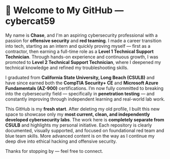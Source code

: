 # 👋 Welcome to My GitHub — cybercat59

My name is **Chase**, and I'm an aspiring cybersecurity professional with a passion for **offensive security** and **red teaming**. I made a career transition into tech, starting as an intern and quickly proving myself — first as a contractor, then earning a full-time role as a **Level 1 Technical Support Technician**. Through hands-on experience and continuous growth, I was promoted to **Level 2 Technical Support Technician**, where I deepened my technical knowledge and refined my troubleshooting skills.

I graduated from **California State University, Long Beach (CSULB)** and have since earned both the **CompTIA Security+ CE** and **Microsoft Azure Fundamentals (AZ-900)** certifications. I’m now fully committed to breaking into the cybersecurity field — specifically in **penetration testing** — and constantly improving through independent learning and real-world lab work.

This GitHub is my **fresh start**. After deleting my old profile, I built this new space to showcase only my **most current, clean, and independently developed cybersecurity labs**. The work here is **completely separate from CSULB** and highlights my personal initiative. Each repository is clearly documented, visually supported, and focused on foundational red team and blue team skills. More advanced content is on the way as I continue my deep dive into ethical hacking and offensive security.

Thanks for stopping by — feel free to connect.

